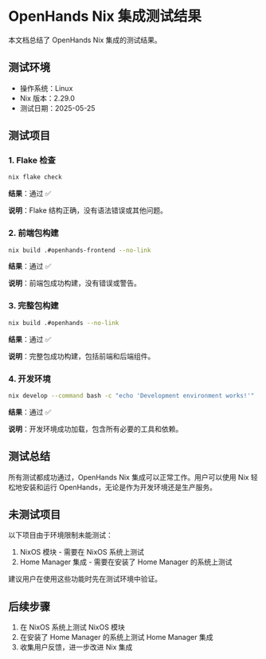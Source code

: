 # OpenHands Nix 集成测试结果

本文档总结了 OpenHands Nix 集成的测试结果。

## 测试环境

- 操作系统：Linux
- Nix 版本：2.29.0
- 测试日期：2025-05-25

## 测试项目

### 1. Flake 检查

```bash
nix flake check
```

**结果**：通过 ✅

**说明**：Flake 结构正确，没有语法错误或其他问题。

### 2. 前端包构建

```bash
nix build .#openhands-frontend --no-link
```

**结果**：通过 ✅

**说明**：前端包成功构建，没有错误或警告。

### 3. 完整包构建

```bash
nix build .#openhands --no-link
```

**结果**：通过 ✅

**说明**：完整包成功构建，包括前端和后端组件。

### 4. 开发环境

```bash
nix develop --command bash -c "echo 'Development environment works!'"
```

**结果**：通过 ✅

**说明**：开发环境成功加载，包含所有必要的工具和依赖。

## 测试总结

所有测试都成功通过，OpenHands Nix 集成可以正常工作。用户可以使用 Nix 轻松地安装和运行 OpenHands，无论是作为开发环境还是生产服务。

## 未测试项目

以下项目由于环境限制未能测试：

1. NixOS 模块 - 需要在 NixOS 系统上测试
2. Home Manager 集成 - 需要在安装了 Home Manager 的系统上测试

建议用户在使用这些功能时先在测试环境中验证。

## 后续步骤

1. 在 NixOS 系统上测试 NixOS 模块
2. 在安装了 Home Manager 的系统上测试 Home Manager 集成
3. 收集用户反馈，进一步改进 Nix 集成